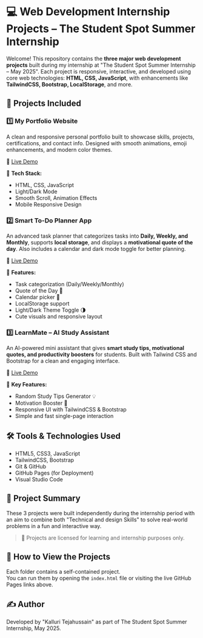 # 💻 Web Development Internship Projects – The Student Spot Summer Internship 

Welcome! This repository contains the **three major web development projects** built during my internship at "The Student Spot Summer Internship – May 2025". Each project is responsive, interactive, and developed using core web technologies: **HTML, CSS, JavaScript**, with enhancements like **TailwindCSS, Bootstrap, LocalStorage**, and more.


## 📁 Projects Included

### 1️⃣ My Portfolio Website

A clean and responsive personal portfolio built to showcase skills, projects, certifications, and contact info. Designed with smooth animations, emoji enhancements, and modern color themes.

🔗 [Live Demo](https://your-username.github.io/YourRepoName/My-Portfolio/)

🔧 **Tech Stack:**
- HTML, CSS, JavaScript
- Light/Dark Mode
- Smooth Scroll, Animation Effects
- Mobile Responsive Design


### 2️⃣ Smart To-Do Planner App

An advanced task planner that categorizes tasks into **Daily, Weekly, and Monthly**, supports **local storage**, and displays a **motivational quote of the day**. Also includes a calendar and dark mode toggle for better planning.

🔗 [Live Demo](https://your-username.github.io/YourRepoName/To-Do-List/)

🔧 **Features:**
- Task categorization (Daily/Weekly/Monthly)
- Quote of the Day 💬
- Calendar picker 📅
- LocalStorage support
- Light/Dark Theme Toggle 🌗
- Cute visuals and responsive layout



### 3️⃣ LearnMate – AI Study Assistant

An AI-powered mini assistant that gives **smart study tips, motivational quotes, and productivity boosters** for students. Built with Tailwind CSS and Bootstrap for a clean and engaging interface.

🔗 [Live Demo](https://your-username.github.io/YourRepoName/LearnMate/)

🔧 **Key Features:**
- Random Study Tips Generator 💡
- Motivation Booster 💬
- Responsive UI with TailwindCSS & Bootstrap
- Simple and fast single-page interaction


## 🛠️ Tools & Technologies Used

- HTML5, CSS3, JavaScript
- TailwindCSS, Bootstrap
- Git & GitHub
- GitHub Pages (for Deployment)
- Visual Studio Code


## 🧾 Project Summary

These 3 projects were built independently during the internship period with an aim to combine both "Technical and design Skills" to solve real-world problems in a fun and interactive way.

> 🔐 Projects are licensed for learning and internship purposes only.


## 🚀 How to View the Projects

Each folder contains a self-contained project.  
You can run them by opening the `index.html` file or visiting the live GitHub Pages links above.


## ✍️ Author

Developed by "Kalluri Tejahussain" as part of The Student Spot Summer Internship, May 2025.

